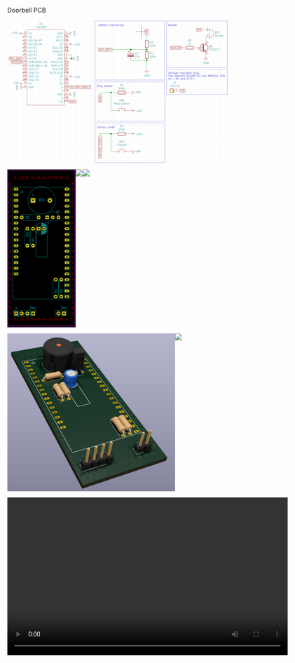Doorbell PCB

<p>
  <img style="float: left; width: 640px; height: auto" src="https://raw.githubusercontent.com/SteffenL/doorbell-pcb-assets/master/assets/schematic.png" />
</p>
<div style="clear: both"></div>
<p>
  <img style="float: left; width: auto; height: 360px" src="https://raw.githubusercontent.com/SteffenL/doorbell-pcb-assets/master/assets/pcb_layout.png" />
  <img style="float: left; width: auto; height: 360px" src="https://raw.githubusercontent.com/SteffenL/doorbell-pcb-assets/master/assets/pcb_front.jpg" />
  <img style="float: left; width: auto; height: 360px" src="https://raw.githubusercontent.com/SteffenL/doorbell-pcb-assets/master/assets/pcb_back.jpg" />
</p>
<div style="clear: both"></div>
<p>
  <img style="float: left; width: auto; height: 360px" src="https://raw.githubusercontent.com/SteffenL/doorbell-pcb-assets/master/assets/pcb_3d_model.png" />
  <img style="float: left; width: auto; height: 360px" src="https://raw.githubusercontent.com/SteffenL/doorbell-pcb-assets/master/assets/assembled.jpg" />
</p>
<div style="clear: both"></div>
<p>
  <video style="float: left; width: 640px; height: 360px" src="https://raw.githubusercontent.com/SteffenL/doorbell-pcb-assets/master/assets/ring_notify.mp4"></video>
</p>
<div style="clear: both"></div>
